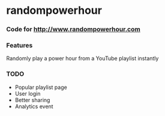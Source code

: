 # randompowerhour
### Code for http://www.randompowerhour.com

### Features

Randomly play a power hour from a YouTube playlist instantly

### TODO

- Popular playlist page
- User login
- Better sharing
- Analytics event